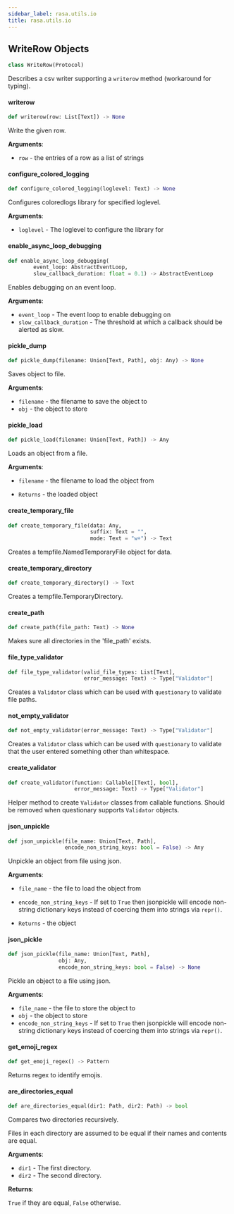 ```yaml
---
sidebar_label: rasa.utils.io
title: rasa.utils.io
---
```

## WriteRow Objects

```python
class WriteRow(Protocol)
```

Describes a csv writer supporting a `writerow` method (workaround for typing).

#### writerow

```python
def writerow(row: List[Text]) -> None
```

Write the given row.

**Arguments**:

- `row` - the entries of a row as a list of strings

#### configure\_colored\_logging

```python
def configure_colored_logging(loglevel: Text) -> None
```

Configures coloredlogs library for specified loglevel.

**Arguments**:

- `loglevel` - The loglevel to configure the library for

#### enable\_async\_loop\_debugging

```python
def enable_async_loop_debugging(
        event_loop: AbstractEventLoop,
        slow_callback_duration: float = 0.1) -> AbstractEventLoop
```

Enables debugging on an event loop.

**Arguments**:

- `event_loop` - The event loop to enable debugging on
- `slow_callback_duration` - The threshold at which a callback should be
  alerted as slow.

#### pickle\_dump

```python
def pickle_dump(filename: Union[Text, Path], obj: Any) -> None
```

Saves object to file.

**Arguments**:

- `filename` - the filename to save the object to
- `obj` - the object to store

#### pickle\_load

```python
def pickle_load(filename: Union[Text, Path]) -> Any
```

Loads an object from a file.

**Arguments**:

- `filename` - the filename to load the object from
  
- `Returns` - the loaded object

#### create\_temporary\_file

```python
def create_temporary_file(data: Any,
                          suffix: Text = "",
                          mode: Text = "w+") -> Text
```

Creates a tempfile.NamedTemporaryFile object for data.

#### create\_temporary\_directory

```python
def create_temporary_directory() -> Text
```

Creates a tempfile.TemporaryDirectory.

#### create\_path

```python
def create_path(file_path: Text) -> None
```

Makes sure all directories in the &#x27;file_path&#x27; exists.

#### file\_type\_validator

```python
def file_type_validator(valid_file_types: List[Text],
                        error_message: Text) -> Type["Validator"]
```

Creates a `Validator` class which can be used with `questionary` to validate
file paths.

#### not\_empty\_validator

```python
def not_empty_validator(error_message: Text) -> Type["Validator"]
```

Creates a `Validator` class which can be used with `questionary` to validate
that the user entered something other than whitespace.

#### create\_validator

```python
def create_validator(function: Callable[[Text], bool],
                     error_message: Text) -> Type["Validator"]
```

Helper method to create `Validator` classes from callable functions. Should be
removed when questionary supports `Validator` objects.

#### json\_unpickle

```python
def json_unpickle(file_name: Union[Text, Path],
                  encode_non_string_keys: bool = False) -> Any
```

Unpickle an object from file using json.

**Arguments**:

- `file_name` - the file to load the object from
- `encode_non_string_keys` - If set to `True` then jsonpickle will encode non-string
  dictionary keys instead of coercing them into strings via `repr()`.
  
- `Returns` - the object

#### json\_pickle

```python
def json_pickle(file_name: Union[Text, Path],
                obj: Any,
                encode_non_string_keys: bool = False) -> None
```

Pickle an object to a file using json.

**Arguments**:

- `file_name` - the file to store the object to
- `obj` - the object to store
- `encode_non_string_keys` - If set to `True` then jsonpickle will encode non-string
  dictionary keys instead of coercing them into strings via `repr()`.

#### get\_emoji\_regex

```python
def get_emoji_regex() -> Pattern
```

Returns regex to identify emojis.

#### are\_directories\_equal

```python
def are_directories_equal(dir1: Path, dir2: Path) -> bool
```

Compares two directories recursively.

Files in each directory are
assumed to be equal if their names and contents are equal.

**Arguments**:

- `dir1` - The first directory.
- `dir2` - The second directory.
  

**Returns**:

  `True` if they are equal, `False` otherwise.

